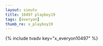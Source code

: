 ```yaml
---
layout: sieutv
title: 10497 playboy19
tags: [everyon]
thumb_re: x_playboy19
---
```

{% include tvadv key="x_everyon10497" %}
